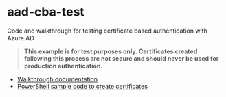 # aad-cba-test
Code and walkthrough for testing certificate based authentication with Azure AD.
>**This example is for test purposes only. Certificates created following this process are not secure and should never be used for production authentication.**
* [Walkthrough documentation](/Testing%20Azure%20AD%20CBA.md)
* [PowerShell sample code to create certificates](/src/New-AadCbaTestCert.ps1)


